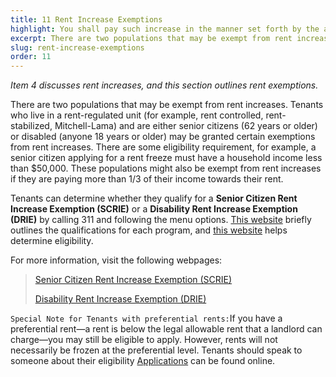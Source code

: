 ```yaml
---
title: 11 Rent Increase Exemptions
highlight: You shall pay such increase in the manner set forth by the authorized agency
excerpt: There are two populations that may be exempt from rent increases.
slug: rent-increase-exemptions
order: 11
---
```


_Item 4 discusses rent increases, and this section outlines rent exemptions._

There are two populations that may be exempt from rent increases. Tenants who live in a rent-regulated unit (for example, rent controlled, rent-stabilized, Mitchell-Lama) and are either senior citizens (62 years or older) or disabled (anyone 18 years or older) may be granted certain exemptions from rent increases. There are some eligibility requirement, for example, a senior citizen applying for a rent freeze must have a household income less than $50,000. These populations might also be exempt from rent increases if they are paying more than 1/3 of their income towards their rent.

Tenants can determine whether they qualify for a **Senior Citizen Rent Increase Exemption (SCRIE)** or a **Disability Rent Increase Exemption (DRIE)** by calling 311 and following the menu options.  [This website](http://www1.nyc.gov/site/rentfreeze/qualifications/qualifications.page) briefly outlines the qualifications for each program, and [this website](http://www1.nyc.gov/site/rentfreeze/tools/rent-freeze-qualifier-tool.page) helps determine eligibility.


For more information, visit the following webpages:

> [Senior Citizen Rent Increase Exemption (SCRIE)](http://www1.nyc.gov/nyc-resources/service/2424/senior-citizen-rent-increase-exemption-scrie)
>
> [Disability Rent Increase Exemption (DRIE)](http://www1.nyc.gov/nyc-resources/service/1522/disability-rent-increase-exemption-drie-program)

`Special Note for Tenants with preferential rents:`If you have a preferential rent—a rent is below the legal allowable rent that a landlord can charge—you may still be eligible to apply. However, rents  will not necessarily be frozen at the preferential level. Tenants should speak to someone about their eligibility [Applications](http://nyc.gov/rentfreeze) can be found online.
